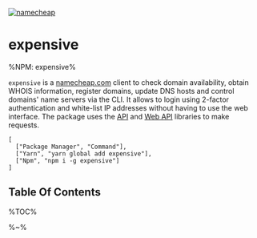 [![namecheap](https://raw.githubusercontent.com/artdecocode/expensive/HEAD/images/nc.gif)](https://bit.ly/31boSJg)

# expensive

%NPM: expensive%

`expensive` is a [namecheap.com](https://bit.ly/31boSJg) client to check domain availability, obtain WHOIS information, register domains, update DNS hosts and control domains' name servers via the CLI. It allows to login using 2-factor authentication and white-list IP addresses without having to use the web interface. The package uses the [API](https://github.com/rqt/namecheap) and [Web API](https://github.com/rqt/namecheap-web) libraries to make requests.

```table
[
  ["Package Manager", "Command"],
  ["Yarn", "yarn global add expensive"],
  ["Npm", "npm i -g expensive"]
]
```

## Table Of Contents

%TOC%

%~%